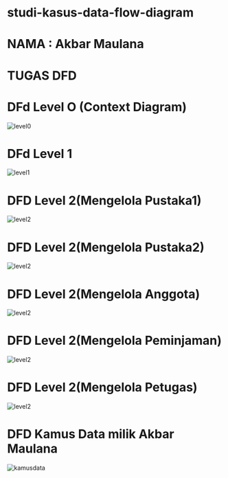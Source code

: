 # studi-kasus-data-flow-diagram

# NAMA : Akbar Maulana
# TUGAS DFD

# DFd Level O (Context Diagram)
![level0](img/level_0.jpeg)

# DFd Level 1 
![level1](img/Level_1.jpeg)

# DFD Level 2(Mengelola Pustaka1)
![level2](img/level2(part1).jpeg)

# DFD Level 2(Mengelola Pustaka2)
![level2](img/level2(part2).jpeg)

# DFD Level 2(Mengelola Anggota)
![level2](img/level2(part3).jpeg)

# DFD Level 2(Mengelola Peminjaman)
![level2](img/level2(part4).jpeg)

# DFD Level 2(Mengelola Petugas)
![level2](img/level2(part5).jpeg)

# DFD Kamus Data milik Akbar Maulana

![kamusdata](img/kamus_data.jpeg)



